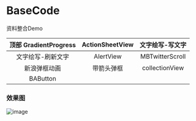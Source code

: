 # BaseCode
资料整合Demo


|顶部 GradientProgress|ActionSheetView|文字绘写-写文字|
|:----:|:----:|:----:|
|文字绘写-刷新文字|AlertView|MBTwitterScroll|
|新浪弹框动画|带箭头弹框|collectionView|
|BAButton|||


### 效果图
![image](https://github.com/CooFree/CFKit/blob/master/1.gif)


